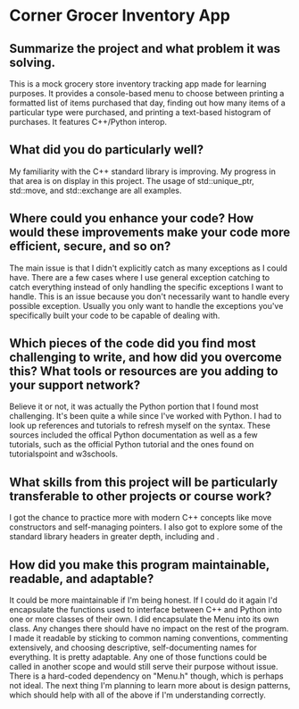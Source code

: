 # Corner Grocer Inventory App

## Summarize the project and what problem it was solving.
This is a mock grocery store inventory tracking app made for learning purposes. It provides a console-based menu to choose between printing a formatted list of items purchased that day, finding out how many items of a particular type were purchased, and printing a text-based histogram of purchases. It features C++/Python interop.

## What did you do particularly well?
My familiarity with the C++ standard library is improving. My progress in that area is on display in this project. The usage of std::unique_ptr, std::move, and std::exchange are all examples.

## Where could you enhance your code? How would these improvements make your code more efficient, secure, and so on?
The main issue is that I didn't explicitly catch as many exceptions as I could have. There are a few cases where I use general exception catching to catch everything instead of only handling the specific exceptions I want to handle. This is an issue because you don't necessarily want to handle every possible exception. Usually you only want to handle the exceptions you've specifically built your code to be capable of dealing with.

## Which pieces of the code did you find most challenging to write, and how did you overcome this? What tools or resources are you adding to your support network?
Believe it or not, it was actually the Python portion that I found most challenging. It's been quite a while since I've worked with Python. I had to look up references and tutorials to refresh myself on the syntax. These sources included the offical Python documentation as well as a few tutorials, such as the official Python tutorial and the ones found on tutorialspoint and w3schools. 

## What skills from this project will be particularly transferable to other projects or course work?
I got the chance to practice more with modern C++ concepts like move constructors and self-managing pointers. I also got to explore some of the standard library headers in greater depth, including <algorithm> and <regex>.

## How did you make this program maintainable, readable, and adaptable?
It could be more maintainable if I'm being honest. If I could do it again I'd encapsulate the functions used to interface between C++ and Python into one or more classes of their own. I did encapsulate the Menu into its own class. Any changes there should have no impact on the rest of the program.
I made it readable by sticking to common naming conventions, commenting extensively, and choosing descriptive, self-documenting names for everything.
It is pretty adaptable. Any one of those functions could be called in another scope and would still serve their purpose without issue. There is a hard-coded dependency on "Menu.h" though, which is perhaps not ideal.
The next thing I'm planning to learn more about is design patterns, which should help with all of the above if I'm understanding correctly.
